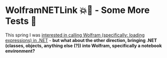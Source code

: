 # WolframNETLink 💥🔗 - Some **More** Tests 🥼

This spring I was [interested in calling Wolfram (specifically: loading expressions) in .NET](https://github.com/heseltime/SWK5-W-WolframNETLink) - **but what about the other direction, bringing .NET (classes, objects, anything else (?)) into Wolfram, specifically a notebook environment?**